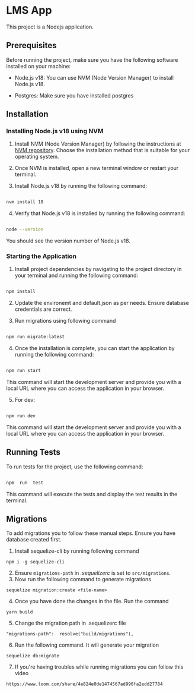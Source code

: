 
# LMS App

  

This project is a Nodejs application.

  

## Prerequisites

  

Before running the project, make sure you have the following software installed on your machine:

  

- Node.js v18: You can use NVM (Node Version Manager) to install Node.js v18.

- Postgres: Make sure you have installed postgres

  
  

## Installation

  

### Installing Node.js v18 using NVM

  

1. Install NVM (Node Version Manager) by following the instructions at [NVM repository](https://github.com/nvm-sh/nvm#installation). Choose the installation method that is suitable for your operating system.

  

2. Once NVM is installed, open a new terminal window or restart your terminal.

  

3. Install Node.js v18 by running the following command:

  

```bash

nvm install 18

```

  

4. Verify that Node.js v18 is installed by running the following command:

  

```bash

node --version

```

  

You should see the version number of Node.js v18.

  

### Starting the Application

  

1. Install project dependencies by navigating to the project directory in your terminal and running the following command:

  

```bash

npm install

```

  

2. Update the environemt and default.json as per needs. Ensure database credentials are correct.

  

3. Run migrations using following command

```bash

npm run migrate:latest

```

  

4. Once the installation is complete, you can start the application by running the following command:

  

```bash

npm run start

```

  

This command will start the development server and provide you with a local URL where you can access the application in your browser.

  

5. For dev:

  

```bash

npm run dev

```

  

This command will start the development server and provide you with a local URL where you can access the application in your browser.

  

## Running Tests

  

To run tests for the project, use the following command:

  

```bash

npm  run  test

```

  

This command will execute the tests and display the test results in the terminal.

  
  

## Migrations

To add migrations you to follow these manual steps. Ensure you have database created first.
1. Install sequelize-cli by running following command
```
npm i -g sequelize-cli
```
2. Ensure `migrations-path` in *.sequelizerc* is set to `src/migrations`.
3. Now run the following command to generate migrations
```
sequelize migration:create <file-name>
``` 
4. Once you have done the changes in the file. Run the command 
```
yarn build
```
5. Change the migration path in .sequelizerc file 
```
"migrations-path":  resolve("build/migrations"),
``` 
6. Run the following command. It will generate your migration
```
sequelize db:migrate
```
7. If you're having troubles while running migrations you can follow this video
```
https://www.loom.com/share/4e824e0de1474567ad990fa2edd27784
```